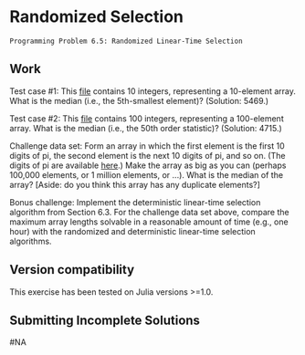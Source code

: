 # Randomized Selection
    
    Programming Problem 6.5: Randomized Linear-Time Selection
    
## Work

  Test case #1: This [file](https://github.com/pascal-p/julia-exercism/blob/master/04-randomized-selection/problem6.5test_10.txt) contains 10 integers, representing a 10-element array. What is the median (i.e., the 5th-smallest element)? (Solution: 5469.)
    
  Test case #2: This [file](https://github.com/pascal-p/julia-exercism/blob/master/04-randomized-selection/problem6.5test_100.txt) contains 100 integers, representing a 100-element array. What is the median (i.e., the 50th order statistic)? (Solution: 4715.)
    
  Challenge data set: Form an array in which the first element is the first 10 digits of pi, the second element is the next 10 digits of pi, and so on. (The digits of pi are available [here](https://www.angio.net/pi/digits.html).) Make the array as big as you can (perhaps 100,000 elements, or 1 million elements, or ...). What is the median of the array?
    [Aside: do you think this array has any duplicate elements?]
    
  Bonus challenge: Implement the deterministic linear-time selection algorithm from Section 6.3. For the challenge data set above, compare the maximum array lengths solvable in a reasonable amount of time (e.g., one hour) with the randomized and deterministic linear-time selection algorithms. 

## Version compatibility
This exercise has been tested on Julia versions >=1.0.

## Submitting Incomplete Solutions
#NA
